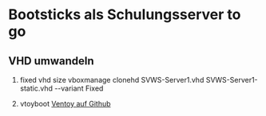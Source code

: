 # Bootsticks als Schulungsserver to go

## VHD umwandeln

1. fixed vhd size 
vboxmanage clonehd SVWS-Server1.vhd SVWS-Server1-static.vhd --variant Fixed

2. vtoyboot
[Ventoy auf Github](https://github.com/ventoy/vtoyboot)


